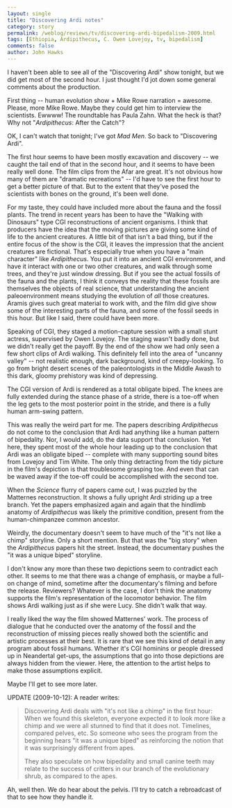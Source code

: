 ```yaml
---
layout: single 
title: "Discovering Ardi notes" 
category: story
permalink: /weblog/reviews/tv/discovering-ardi-bipedalism-2009.html
tags: [Ethiopia, Ardipithecus, C. Owen Lovejoy, tv, bipedalism] 
comments: false 
author: John Hawks 
---
```


I haven't been able to see all of the "Discovering Ardi" show tonight, but we did get most of the second hour. I just thought I'd jot down some general comments about the production. 

First thing -- human evolution show + Mike Rowe narration = awesome. Please, more Mike Rowe. Maybe they could get him to interview the scientists. Ewwww! The roundtable has Paula Zahn. What the heck is that? Why not "<i>Ardipithecus</i>: After the Catch"? 

OK, I can't watch that tonight; I've got <i>Mad Men</i>. So back to "Discovering Ardi". 

The first hour seems to have been mostly excavation and discovery -- we caught the tail end of that in the second hour, and it seems to have been really well done. The film clips from the Afar are great. It's not obvious how many of them are "dramatic recreations" -- I'd have to see the first hour to get a better picture of that. But to the extent that they've posed the scientists with bones on the ground, it's been well done. 

For my taste, they could have included more about the fauna and the fossil plants. The trend in recent years has been to have the "Walking with Dinosaurs" type CGI reconstructions of ancient organisms. I think that producers have the idea that the moving pictures are giving some kind of life to the ancient creatures. A little bit of that isn't a bad thing, but if the entire focus of the show is the CGI, it leaves the impression that the ancient creatures are fictional. That's especially true when you have a "main character" like <i>Ardipithecus</i>. You put it into an ancient CGI environment, and have it interact with one or two other creatures, and walk through some trees, and they're just window dressing. But if you see the actual fossils of the fauna and the plants, I think it conveys the reality that these fossils are themselves the objects of real science, that understanding the ancient paleoenvironment means studying the evolution of <i>all</i> those creatures. Aramis gives such great material to work with, and the film did give show some of the interesting parts of the fauna, and some of the fossil seeds in this hour. But like I said, there could have been more. 

Speaking of CGI, they staged a motion-capture session with a small stunt actress, supervised by Owen Lovejoy. The staging wasn't badly done, but we didn't really get the payoff. By the end of the show we had only seen a few short clips of Ardi walking. This definitely fell into the area of "uncanny valley" -- not realistic enough, dark background, kind of creepy-looking. To go from bright desert scenes of the paleontologists in the Middle Awash to this dark, gloomy prehistory was kind of depressing.

The CGI version of Ardi is rendered as a total obligate biped. The knees are fully extended during the stance phase of a stride, there is a toe-off when the leg gets to the most posterior point in the stride, and there is a fully human arm-swing pattern. 

This was really the weird part for me. The papers describing <I>Ardipithecus</i> do not come to the conclusion that Ardi had anything like a human pattern of bipedality. Nor, I would add, do the data support that conclusion. Yet here, they spent most of the whole hour leading up to the conclusion that Ardi was an obligate biped -- complete with many supporting sound bites from Lovejoy and Tim White. The only thing detracting from the tidy picture in the film's depiction is that troublesome grasping toe. And even that can be waved away if the toe-off could be accomplished with the second toe. 

When the <i>Science</i> flurry of papers came out, I was puzzled by the Matternes reconstruction. It shows a fully upright Ardi striding up a tree branch. Yet the papers emphasized again and again that the hindlimb anatomy of <i>Ardipithecus</i> was likely the primitive condition, present from the human-chimpanzee common ancestor. 

Weirdly, the documentary doesn't seem to have much of the "it's not like a chimp" storyline. Only a short mention. But that was the "big story" when the <i>Ardipithecus</i> papers hit the street. Instead, the documentary pushes the "it was a unique biped" storyline. 

I don't know any more than these two depictions seem to contradict each other. It seems to me that there was a change of emphasis, or maybe a full-on change of mind, sometime after the documentary's filming and before the release. Reviewers? Whatever is the case, I don't think the anatomy supports the film's representation of the locomotor behavior. The film shows Ardi walking just as if she were Lucy. She didn't walk that way. 

I really liked the way the film showed Matternes' work. The process of dialogue that he conducted over the anatomy of the fossil and the reconstruction of missing pieces really showed both the scientific and artistic processes at their best. It is rare that we see this kind of detail in any program about fossil humans. Whether it's CGI hominins or people dressed up in Neandertal get-ups, the assumptions that go into those depictions are always hidden from the viewer. Here, the attention to the artist helps to make those assumptions explicit. 

Maybe I'll get to see more later. 

UPDATE (2009-10-12): A reader writes: 

<blockquote>Discovering Ardi deals with "it's not like a chimp" in the first hour: When we found this skeleton, everyone expected it to look more like a chimp and we were all stunned to find that it does not. Timelines, compared pelves, etc. So someone who sees the program from the beginning hears "it was a unique biped" as reinforcing the notion that it was surprisingly different from apes.

They also speculate on how bipedality and small canine teeth may relate to the success of critters in our branch of the evolutionary shrub, as compared to the apes.</blockquote>

Ah, well then. We do hear about the pelvis. I'll try to catch a rebroadcast of that to see how they handle it. 



